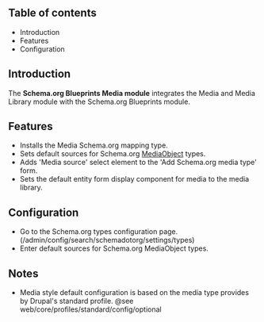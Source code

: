 Table of contents
-----------------

* Introduction
* Features
* Configuration


Introduction
------------

The **Schema.org Blueprints Media module** integrates the Media and
Media Library module with the Schema.org Blueprints module.


Features
--------

- Installs the Media Schema.org mapping type.
- Sets default sources for Schema.org
  [MediaObject](https://schema.org/MediaObject) types.
- Adds 'Media source' select element to the 'Add Schema.org media type' form.
- Sets the default entity form display component for media to the media library.


Configuration
-------------

- Go to the Schema.org types configuration page.  
  (/admin/config/search/schemadotorg/settings/types)
- Enter default sources for Schema.org MediaObject types.


Notes
-----

- Media style default configuration is based on the media type provides
  by Drupal's standard profile.
  @see web/core/profiles/standard/config/optional
